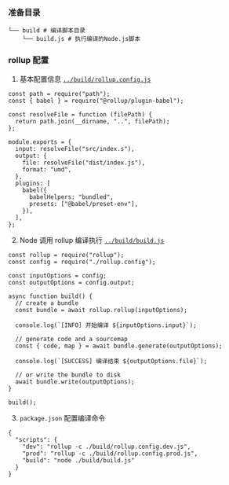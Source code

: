 ### 准备目录

```
└── build # 编译脚本目录
    └── build.js # 执行编译的Node.js脚本
```

### rollup 配置

1. 基本配置信息 [`../build/rollup.config.js`](../build/rollup.config.js)

```
const path = require("path");
const { babel } = require("@rollup/plugin-babel");

const resolveFile = function (filePath) {
  return path.join(__dirname, "..", filePath);
};

module.exports = {
  input: resolveFile("src/index.s"),
  output: {
    file: resolveFile("dist/index.js"),
    format: "umd",
  },
  plugins: [
    babel({
      babelHelpers: "bundled",
      presets: ["@babel/preset-env"],
    }),
  ],
};
```

2. Node 调用 rollup 编译执行 [`../build/build.js`](../build/build.js)

```
const rollup = require("rollup");
const config = require("./rollup.config");

const inputOptions = config;
const outputOptions = config.output;

async function build() {
  // create a bundle
  const bundle = await rollup.rollup(inputOptions);

  console.log(`[INFO] 开始编译 ${inputOptions.input}`);

  // generate code and a sourcemap
  const { code, map } = await bundle.generate(outputOptions);

  console.log(`[SUCCESS] 编译结束 ${outputOptions.file}`);

  // or write the bundle to disk
  await bundle.write(outputOptions);
}

build();
```

3. `package.json` 配置编译命令

```
{
  "scripts": {
    "dev": "rollup -c ./build/rollup.config.dev.js",
    "prod": "rollup -c ./build/rollup.config.prod.js",
    "build": "node ./build/build.js"
  }
}
```
